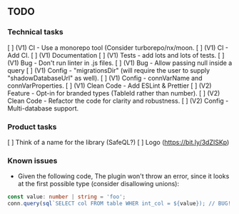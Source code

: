 ## TODO

### Technical tasks
[ ] (V1) CI - Use a monorepo tool (Consider turborepo/nx/moon.
[ ] (V1) CI - Add CI.
[ ] (V1) Documentation
[ ] (V1) Tests - add lots and lots of tests.
[ ] (V1) Bug - Don't run linter in .js files.
[ ] (V1) Bug - Allow passing null inside a query
[ ] (V1) Config - "migrationsDir" (will require the user to supply "shadowDatabaseUrl" as well).
[ ] (V1) Config - connVarName and connVarProperties.
[ ] (V1) Clean Code - Add ESLint & Prettier
[ ] (V2) Feature - Opt-in for branded types (TableId rather than number).
[ ] (V2) Clean Code - Refactor the code for clarity and robustness.
[ ] (V2) Config - Multi-database support.

### Product tasks
[ ] Think of a name for the library (SafeQL?)
[ ] Logo (https://bit.ly/3dZISKp)

### Known issues
- Given the following code, The plugin won't throw an error, since it looks at the first possible type (consider disallowing unions):
```ts
const value: number | string = 'foo';
conn.query(sql`SELECT col FROM table WHER int_col = ${value}); // BUG!
``` 